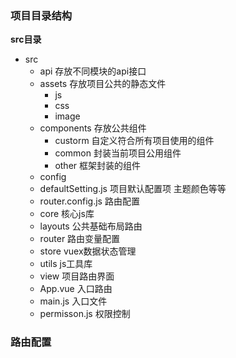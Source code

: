 ### 项目目录结构

**src目录**

+ src
  + api 存放不同模块的api接口
  + assets 存放项目公共的静态文件
    + js
    + css
    + image
  + components 存放公共组件
    + custorm 自定义符合所有项目使用的组件
    + common 封装当前项目公用组件
    + other 框架封装的组件
  + config
   + defaultSetting.js 项目默认配置项 主题颜色等等
   + router.config.js 路由配置
  + core 核心js库
  + layouts 公共基础布局路由
  + router 路由变量配置
  + store vuex数据状态管理
  + utils js工具库
  + view 项目路由界面
  + App.vue 入口路由
  + main.js 入口文件
  + permisson.js 权限控制


### 路由配置